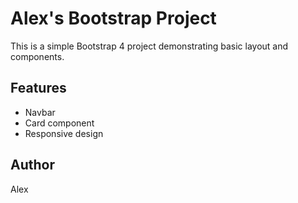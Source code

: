 # Alex's Bootstrap Project

This is a simple Bootstrap 4 project demonstrating basic layout and components.

## Features

- Navbar
- Card component
- Responsive design

## Author

Alex
